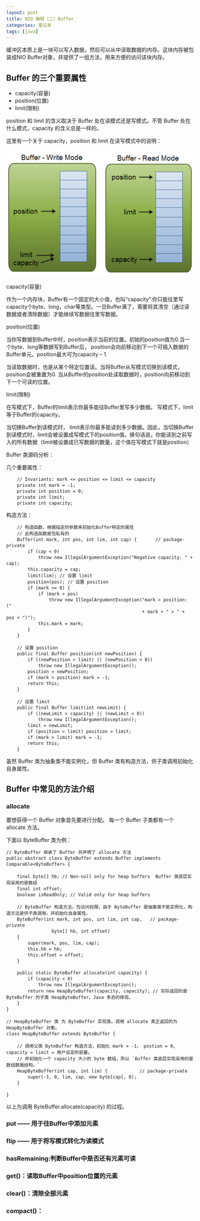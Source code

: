 ```yaml
---
layout: post
title: NIO 编程（二）Buffer
categories: 笔记本
tags: [java]
---
```


缓冲区本质上是一块可以写入数据，然后可以从中读取数据的内存。这块内存被包装成NIO Buffer对象，并提供了一组方法，用来方便的访问该块内存。

## Buffer 的三个重要属性

* capacity(容量)
* position(位置)
* limit(限制)

position 和 limit 的含义取决于 Buffer 处在读模式还是写模式。不管 Buffer 处在什么模式，capacity 的含义总是一样的。

这里有一个关于 capacity，position 和 limit 在读写模式中的说明：

![](/assets/images/post/java/buffers-modes.png)

capacity(容量)

作为一个内存块，Buffer有一个固定的大小值，也叫“capacity”.你只能往里写capacity个byte、long，char等类型。一旦Buffer满了，需要将其清空（通过读数据或者清除数据）才能继续写数据往里写数据。

position(位置)

当你写数据到Buffer中时，position表示当前的位置。初始的position值为0.当一个byte、long等数据写到Buffer后， position会向前移动到下一个可插入数据的Buffer单元。position最大可为capacity – 1.

当读取数据时，也是从某个特定位置读。当将Buffer从写模式切换到读模式，position会被重置为0. 当从Buffer的position处读取数据时，position向前移动到下一个可读的位置。

limit(限制)

在写模式下，Buffer的limit表示你最多能往Buffer里写多少数据。 写模式下，limit等于Buffer的capacity。

当切换Buffer到读模式时， limit表示你最多能读到多少数据。因此，当切换Buffer到读模式时，limit会被设置成写模式下的position值。换句话说，你能读到之前写入的所有数据（limit被设置成已写数据的数量，这个值在写模式下就是position）

Buffer 类源码分析：

几个重要属性：

```
    // Invariants: mark <= position <= limit <= capacity
    private int mark = -1;
    private int position = 0;
    private int limit;
    private int capacity;

```

构造方法：

```
    // 构造函数，根据指定的参数来初始化Buffer特定的属性
    // 此构造函数是包私有的
    Buffer(int mark, int pos, int lim, int cap) {       // package-private
        if (cap < 0)
            throw new IllegalArgumentException("Negative capacity: " + cap);
        this.capacity = cap;
        limit(lim); // 设置 limit
        position(pos); // 设置 position
        if (mark >= 0) {
            if (mark > pos)
                throw new IllegalArgumentException("mark > position: ("
                                                   + mark + " > " + pos + ")");
            this.mark = mark;
        }
    }

    // 设置 position
    public final Buffer position(int newPosition) {
        if ((newPosition > limit) || (newPosition < 0))
            throw new IllegalArgumentException();
        position = newPosition;
        if (mark > position) mark = -1;
        return this;
    }

    // 设置 limit
    public final Buffer limit(int newLimit) {
        if ((newLimit > capacity) || (newLimit < 0))
            throw new IllegalArgumentException();
        limit = newLimit;
        if (position > limit) position = limit;
        if (mark > limit) mark = -1;
        return this;
    }

```
虽然 Buffer 类为抽象类不能实例化，但 Buffer 类有构造方法，供子类调用初始化自身属性。

## Buffer 中常见的方法介绍

### allocate

要想获得一个 Buffer 对象首先要进行分配。 每一个 Buffer 子类都有一个 allocate 方法。

下面以 ByteBuffer 类为例：

```
// ByteBuffer 继承了 Buffer 并声明了 allocate 方法
public abstract class ByteBuffer extends Buffer implements Comparable<ByteBuffer> {
    
    final byte[] hb; // Non-null only for heap buffers  Buffer 类底层实现采用的是数组
    final int offset;
    boolean isReadOnly; // Valid only for heap buffers

    // ByteBuffer 构造方法，包访问权限，由于 ByteBuffer 是抽象类不能实例化，构造方法是供子类调用，并初始化自身属性。
    ByteBuffer(int mark, int pos, int lim, int cap,   // package-private
                 byte[] hb, int offset)
    {
        super(mark, pos, lim, cap);
        this.hb = hb;
        this.offset = offset;
    }

    public static ByteBuffer allocate(int capacity) {
        if (capacity < 0)
            throw new IllegalArgumentException();
        return new HeapByteBuffer(capacity, capacity); // 实际返回的是 ByteBuffer 的子类 HeapByteBuffer，Java 多态的体现。
    }
}

// HeapByteBuffer 类 为 ByteBuffer 实现类。调用 allocate 真正返回的为 HeapByteBuffer 对象。
class HeapByteBuffer extends ByteBuffer {
    
    // 调用父类 ByteBuffer 构造方法，初始化 mark = -1， postion = 0, capacity = limit = 用户设定的容量。
    // 并初始化一个 capacity 大小的 byte 数组，所以 `Buffer 类底层实现采用的是数组数据结构。`
    HeapByteBuffer(int cap, int lim) {            // package-private
        super(-1, 0, lim, cap, new byte[cap], 0);
    }

}

```
以上为调用 ByteBuffer.allocate(capacity) 的过程。

### put —— 用于往Buffer中添加元素

### flip —— 用于将写模式转化为读模式

### hasRemaining:判断Buffer中是否还有元素可读

### get()：读取Buffer中position位置的元素

### clear()：清除全部元素

### compact()：
